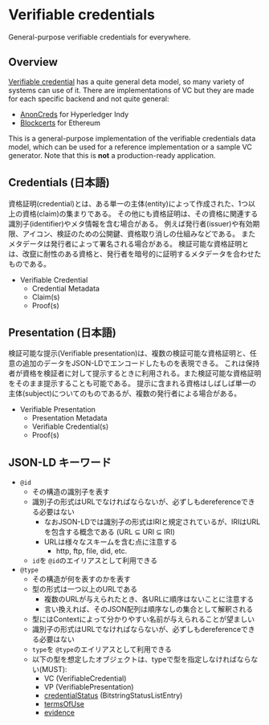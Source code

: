 # Verifiable credentials

General-purpose verifiable credentials for everywhere.

## Overview

[Verifiable credential](https://www.w3.org/TR/vc-data-model-2.0/) has a quite general deta model,
so many variety of systems can use of it. There are implementations of VC but they are made for each
specific backend and not quite general:

- [AnonCreds](https://hyperledger.github.io/anoncreds-spec/) for Hyperledger Indy
- [Blockcerts](https://www.blockcerts.org/) for Ethereum

This is a general-purpose implementation of the verifiable credentials data model,
which can be used for a reference implementation or a sample VC generator.
Note that this is **not** a production-ready application.

## Credentials (日本語)

資格証明(credential)とは、ある単一の主体(entity)によって作成された、1つ以上の資格(claim)の集まりである。
その他にも資格証明は、その資格に関連する識別子(identifier)やメタ情報を含む場合がある。
例えば発行者(issuer)や有効期限、アイコン、検証のための公開鍵、資格取り消しの仕組みなどである。
またメタデータは発行者によって署名される場合がある。
検証可能な資格証明とは、改竄に耐性のある資格と、発行者を暗号的に証明するメタデータを合わせたものである。

- Verifiable Credential
    - Credential Metadata
    - Claim(s)
    - Proof(s)

## Presentation (日本語)

検証可能な提示(Verifiable presentation)は、複数の検証可能な資格証明と、任意の追加のデータをJSON-LDでエンコードしたものを表現できる。
これは保持者が資格を検証者に対して提示するときに利用される。また検証可能な資格証明をそのまま提示することも可能である。
提示に含まれる資格はしばしば単一の主体(subject)についてのものであるが、複数の発行者による場合がある。

- Verifiable Presentation
    - Presentation Metadata
    - Verifiable Credential(s)
    - Proof(s)

## JSON-LD キーワード

- `@id`
    - その構造の識別子を表す
    - 識別子の形式はURLでなければならないが、必ずしもdereferenceできる必要はない
        - なおJSON-LDでは識別子の形式はIRIと規定されているが、IRIはURLを包含する概念である (URL ⊆ URI ⊆ IRI)
        - URLは様々なスキームを含む点に注意する
            - http, ftp, file, did, etc.
    - `id`を `@id`のエイリアスとして利用できる
- `@type`
    - その構造が何を表すのかを表す
    - 型の形式は一つ以上のURLである
        - 複数のURLが与えられたとき、各URLに順序はないことに注意する
        - 言い換えれば、そのJSON配列は順序なしの集合として解釈される
    - 型にはContextによって分かりやすい名前が与えられることが望ましい
    - 識別子の形式はURLでなければならないが、必ずしもdereferenceできる必要はない
    - `type`を `@type`のエイリアスとして利用できる
    - 以下の型を想定したオブジェクトは、typeで型を指定しなければならない(MUST):
        - VC (VerifiableCredential)
        - VP (VerifiablePresentation)
        - [credentialStatus](https://www.w3.org/TR/vc-data-model-2.0/#status) (BitstringStatusListEntry)
        - [termsOfUse](https://www.w3.org/TR/vc-data-model-2.0/#terms-of-use)
        - [evidence](https://www.w3.org/TR/vc-data-model-2.0/#evidence)

